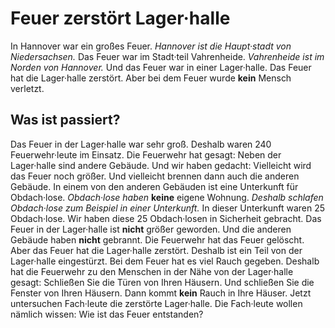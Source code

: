 # Feuer zerstört Lager·halle

In Hannover war ein großes Feuer. 
*Hannover ist die Haupt·stadt von Niedersachsen.* Das Feuer war im Stadt·teil Vahrenheide. 
*Vahrenheide ist im Norden von Hannover.* Und das Feuer war in einer Lager·halle. Das Feuer hat die Lager·halle zerstört. Aber bei dem Feuer wurde **kein** Mensch verletzt. 

## Was ist passiert?
Das Feuer in der Lager·halle war sehr groß. Deshalb waren 240 Feuerwehr·leute im Einsatz. Die Feuerwehr hat gesagt: Neben der Lager·halle sind andere Gebäude. Und wir haben gedacht: Vielleicht wird das Feuer noch größer. Und vielleicht brennen dann auch die anderen Gebäude. In einem von den anderen Gebäuden ist eine Unterkunft für Obdach·lose. 
*Obdach·lose haben* **keine** eigene Wohnung. 
*Deshalb schlafen Obdach·lose zum Beispiel in einer Unterkunft.* In dieser Unterkunft waren 25 Obdach·lose. Wir haben diese 25 Obdach·losen in Sicherheit gebracht. 
Das Feuer in der Lager·halle ist **nicht** größer geworden. Und die anderen Gebäude haben **nicht** gebrannt. Die Feuerwehr hat das Feuer gelöscht. Aber das Feuer hat die Lager·halle zerstört. Deshalb ist ein Teil von der Lager·halle eingestürzt. 
Bei dem Feuer hat es viel Rauch gegeben. Deshalb hat die Feuerwehr zu den Menschen in der Nähe von der Lager·halle gesagt: Schließen Sie die Türen von Ihren Häusern. Und schließen Sie die Fenster von Ihren Häusern. Dann kommt **kein** Rauch in Ihre Häuser. 
Jetzt untersuchen Fach·leute die zerstörte Lager·halle. Die Fach·leute wollen nämlich wissen: Wie ist das Feuer entstanden? 
